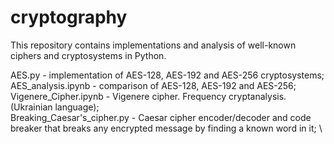 # cryptography
This repository contains implementations and analysis of well-known ciphers and cryptosystems in Python.

AES.py - implementation of AES-128, AES-192 and AES-256 cryptosystems; \
AES_analysis.ipynb - comparison of AES-128, AES-192 and AES-256; \
Vigenere_Cipher.ipynb - Vigenere cipher. Frequency cryptanalysis. (Ukrainian language); \
Breaking_Caesar's_cipher.py - Caesar cipher encoder/decoder and code breaker that breaks any encrypted message by finding a known word in it; \
